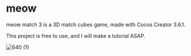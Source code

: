 # meow
meow match 3 is a 3D match cubes game, made with Cocos Creator 3.6.1.

This project is free to use, and I will make a tutorial ASAP.



![640 (1)](https://user-images.githubusercontent.com/26038745/194747791-a6fb110b-8e1c-4467-a646-99d3ef076518.gif)
